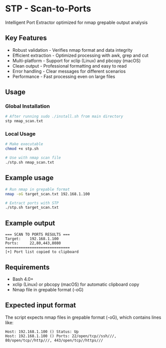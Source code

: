 # STP - Scan-to-Ports

Intelligent Port Extractor optimized for nmap grepable output analysis

## Key Features

- Robust validation - Verifies nmap format and data integrity
- Efficient extraction - Optimized processing with awk, grep and cut  
- Multi-platform - Support for xclip (Linux) and pbcopy (macOS)
- Clean output - Professional formatting and easy to read
- Error handling - Clear messages for different scenarios
- Performance - Fast processing even on large files

## Usage

### Global Installation
```bash
# After running sudo ./install.sh from main directory
stp nmap_scan.txt
```

### Local Usage
```bash
# Make executable
chmod +x stp.sh

# Use with nmap scan file
./stp.sh nmap_scan.txt
```

## Example usage

```bash
# Run nmap in grepable format
nmap -oG target_scan.txt 192.168.1.100

# Extract ports with STP
./stp.sh target_scan.txt
```

## Example output

```text
=== SCAN TO PORTS RESULTS ===
Target:    192.168.1.100
Ports:     22,80,443,8080
=============================
[+] Port list copied to clipboard
```

## Requirements

- Bash 4.0+
- xclip (Linux) or pbcopy (macOS) for automatic clipboard copy
- Nmap file in grepable format (-oG)

## Expected input format

The script expects nmap files in grepable format (-oG), which contains lines like:

```
Host: 192.168.1.100 () Status: Up
Host: 192.168.1.100 () Ports: 22/open/tcp//ssh///, 80/open/tcp//http///, 443/open/tcp//https///
```